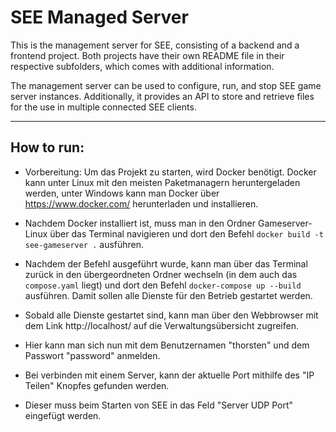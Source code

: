 # SEE Managed Server

This is the management server for SEE, consisting of a backend and a frontend project.
Both projects have their own README file in their respective subfolders, which comes with additional information.

The management server can be used to configure, run, and stop SEE game server instances.
Additionally, it provides an API to store and retrieve files for the use in multiple connected SEE clients.


--------------------------------------------------------------------------------
## How to run:

- Vorbereitung: 
Um das Projekt zu starten, wird Docker benötigt. Docker kann unter Linux mit den meisten 
Paketmanagern heruntergeladen werden, unter Windows kann man Docker über 
https://www.docker.com/ herunterladen und installieren.

- Nachdem Docker installiert ist, muss man in den Ordner Gameserver-Linux über das Terminal 
navigieren und dort den Befehl ```docker build -t see-gameserver .``` ausführen.

- Nachdem der Befehl ausgeführt wurde, kann man über das Terminal zurück in den übergeordneten 
Ordner wechseln (in dem auch das ```compose.yaml``` liegt) und dort den Befehl 
```docker-compose up --build``` ausführen. Damit sollen alle Dienste für den Betrieb gestartet 
werden.

- Sobald alle Dienste gestartet sind, kann man über den Webbrowser mit dem Link 
http://localhost/ auf die Verwaltungsübersicht zugreifen.

- Hier kann man sich nun mit dem Benutzernamen "thorsten" und dem Passwort "password" anmelden.

- Bei verbinden mit einem Server, kann der aktuelle Port mithilfe des "IP Teilen" Knopfes 
gefunden werden.

- Dieser muss beim Starten von SEE in das Feld "Server UDP Port" eingefügt werden.

